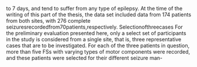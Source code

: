 to 7 days, and tend to suffer from any type of epilepsy. At the time of the writing of this part
of the thesis, the data set included data from 174 patients from both sites, with 276 complete
seizuresrecordedfrom70patients,respectively.
Selectionofthreecases
For the preliminary evaluation presented here, only a select set of participants in the study
is considered from a single site, that is, three representative cases that are to be investigated.
For each of the three patients in question, more than five FSs with varying types of motor
components were recorded, and these patients were selected for their different seizure man-